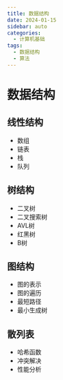 ```yaml
---
title: 数据结构
date: 2024-01-15
sidebar: auto
categories:
  - 计算机基础
tags:
  - 数据结构
  - 算法
---
```


# 数据结构

## 线性结构
- 数组
- 链表
- 栈
- 队列

## 树结构
- 二叉树
- 二叉搜索树
- AVL树
- 红黑树
- B树

## 图结构
- 图的表示
- 图的遍历
- 最短路径
- 最小生成树

## 散列表
- 哈希函数
- 冲突解决
- 性能分析 